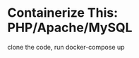 Containerize This: PHP/Apache/MySQL
===================================

clone the code, run docker-compose up
